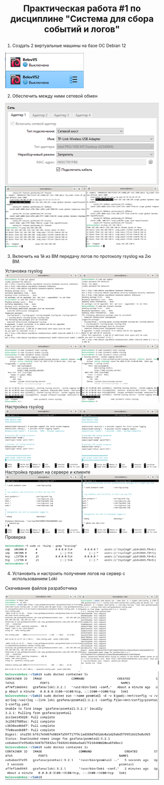 # <p style="text-align: center;"> Практическая работа #1 по дисциплине "Система для сбора событий и логов" </p>

1) Создать 2 виртуальные машины на базе ОС Debian 12

![alt-текст](https://github.com/V0vochka/SSSL/blob/main/praktika1/images/1.png)

2) Обеспечить между ними сетевой обмен

![alt-текст](https://github.com/V0vochka/SSSL/blob/main/praktika1/images/2.png)
![alt-текст](https://github.com/V0vochka/SSSL/blob/main/praktika1/images/3.png)

3) Включить на 1й из ВМ передачу логов по протоколу rsyslog на 2ю ВМ.

Установка rsyslog
![alt-текст](https://github.com/V0vochka/SSSL/blob/main/praktika1/images/4.png)
![alt-текст](https://github.com/V0vochka/SSSL/blob/main/praktika1/images/5.png)
Настройка rsyslog
![alt-текст](https://github.com/V0vochka/SSSL/blob/main/praktika1/images/6.png)
Настройка правил на сервере и клиенте
![alt-текст](https://github.com/V0vochka/SSSL/blob/main/praktika1/images/7.png)
Проверка

![alt-текст](https://github.com/V0vochka/SSSL/blob/main/praktika1/images/8.png)

4) Установить и настроить получение логов на сервер с использованием Loki

Скачивание файлов разработчика

![alt-текст](https://github.com/V0vochka/SSSL/blob/main/praktika1/images/9.png)
![alt-текст](https://github.com/V0vochka/SSSL/blob/main/praktika1/images/10.png)
